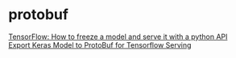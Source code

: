
# protobuf

[TensorFlow: How to freeze a model and serve it with a python API](https://blog.metaflow.fr/tensorflow-how-to-freeze-a-model-and-serve-it-with-a-python-api-d4f3596b3adc)  
[Export Keras Model to ProtoBuf for Tensorflow Serving](https://medium.com/@johnsondsouza23/export-keras-model-to-protobuf-for-tensorflow-serving-101ad6c65142)  

<!--stackedit_data:
eyJoaXN0b3J5IjpbLTc1Nzk4NDgxN119
-->